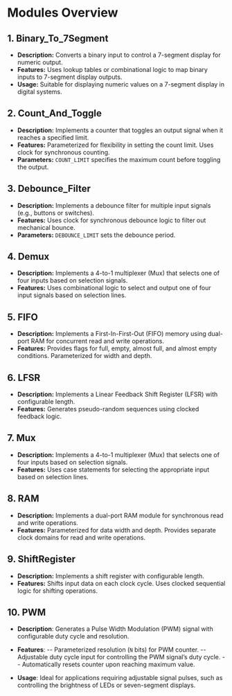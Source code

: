 # Modules Overview

## 1. Binary_To_7Segment

- **Description:** Converts a binary input to control a 7-segment display for numeric output.
- **Features:** Uses lookup tables or combinational logic to map binary inputs to 7-segment display outputs.
- **Usage:** Suitable for displaying numeric values on a 7-segment display in digital systems.

## 2. Count_And_Toggle

- **Description:** Implements a counter that toggles an output signal when it reaches a specified limit.
- **Features:** Parameterized for flexibility in setting the count limit. Uses clock for synchronous counting.
- **Parameters:** `COUNT_LIMIT` specifies the maximum count before toggling the output.

## 3. Debounce_Filter

- **Description:** Implements a debounce filter for multiple input signals (e.g., buttons or switches).
- **Features:** Uses clock for synchronous debounce logic to filter out mechanical bounce.
- **Parameters:** `DEBOUNCE_LIMIT` sets the debounce period.

## 4. Demux

- **Description:** Implements a 4-to-1 multiplexer (Mux) that selects one of four inputs based on selection signals.
- **Features:** Uses combinational logic to select and output one of four input signals based on selection lines.

## 5. FIFO

- **Description:** Implements a First-In-First-Out (FIFO) memory using dual-port RAM for concurrent read and write operations.
- **Features:** Provides flags for full, empty, almost full, and almost empty conditions. Parameterized for width and depth.

## 6. LFSR

- **Description:** Implements a Linear Feedback Shift Register (LFSR) with configurable length.
- **Features:** Generates pseudo-random sequences using clocked feedback logic.

## 7. Mux

- **Description:** Implements a 4-to-1 multiplexer (Mux) that selects one of four inputs based on selection signals.
- **Features:** Uses case statements for selecting the appropriate input based on selection lines.

## 8. RAM

- **Description:** Implements a dual-port RAM module for synchronous read and write operations.
- **Features:** Parameterized for data width and depth. Provides separate clock domains for read and write operations.

## 9. ShiftRegister

- **Description:** Implements a shift register with configurable length.
- **Features:** Shifts input data on each clock cycle. Uses clocked sequential logic for shifting operations.

## 10. PWM

- **Description**: Generates a Pulse Width Modulation (PWM) signal with configurable duty cycle and resolution.

- **Features**: 
-- Parameterized resolution (`N` bits) for PWM counter.
-- Adjustable duty cycle input for controlling the PWM signal’s duty cycle.
-- Automatically resets counter upon reaching maximum value.

- **Usage**: Ideal for applications requiring adjustable signal pulses, such as controlling the brightness of LEDs or seven-segment displays.

